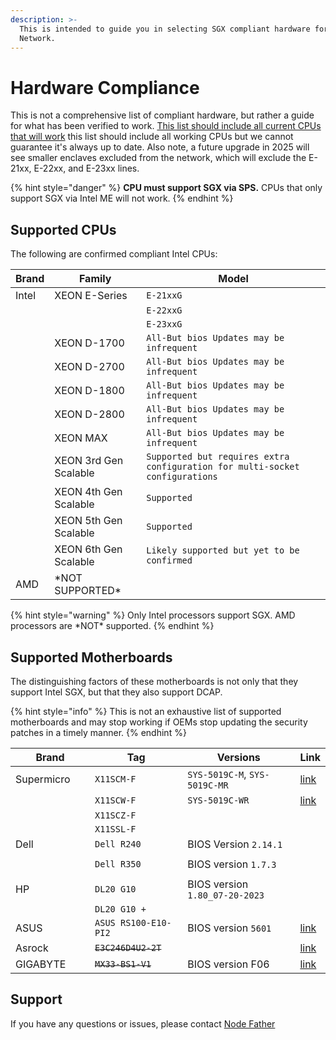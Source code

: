 ```yaml
---
description: >-
  This is intended to guide you in selecting SGX compliant hardware for Secret
  Network.
---
```


# Hardware Compliance

This is not a comprehensive list of compliant hardware, but rather a guide for what has been verified to work. [This list should include all current CPUs that will work](https://www.intel.com/content/www/us/en/architecture-and-technology/software-guard-extensions-processors.html) this list should include all working CPUs but we cannot guarantee it's always up to date. Also note, a future upgrade in 2025 will see smaller enclaves excluded from the network, which will exclude the E-21xx, E-22xx, and E-23xx lines.

{% hint style="danger" %}
**CPU must support SGX via SPS.** CPUs that only support SGX via Intel ME will not work.
{% endhint %}

## Supported CPUs <a href="#cpus" id="cpus"></a>

The following are confirmed compliant Intel CPUs:

| Brand | Family            | Model             |
| ----- | ----------------- | ----------------- |
| Intel | XEON E-Series     | `E-21xxG`         |
|       |                   | `E-22xxG`         |
|       |                   | `E-23xxG`         |
|       | XEON D-1700       | `All-But bios Updates may be infrequent` |
|       | XEON D-2700       | `All-But bios Updates may be infrequent` |
|       | XEON D-1800       | `All-But bios Updates may be infrequent` |
|       | XEON D-2800       | `All-But bios Updates may be infrequent` |
|       | XEON MAX          | `All-But bios Updates may be infrequent` |
|       | XEON 3rd Gen Scalable | `Supported but requires extra configuration for multi-socket configurations` |
|       | XEON 4th Gen Scalable | `Supported` |
|       | XEON 5th Gen Scalable | `Supported` |
|       | XEON 6th Gen Scalable | `Likely supported but yet to be confirmed` |
| AMD   | \*NOT SUPPORTED\* |                   |

{% hint style="warning" %}
Only Intel processors support SGX. AMD processors are \*NOT\* supported.
{% endhint %}

## Supported Motherboards

The distinguishing factors of these motherboards is not only that they support Intel SGX, but that they also support DCAP.

{% hint style="info" %}
This is not an exhaustive list of supported motherboards and may stop working if OEMs stop updating the security patches in a timely manner.
{% endhint %}

<table><thead><tr><th width="136">Brand</th><th width="177">Tag</th><th width="265">Versions</th><th>Link</th></tr></thead><tbody><tr><td>Supermicro</td><td><code>X11SCM-F</code></td><td><code>SYS-5019C-M</code>, <code>SYS-5019C-MR</code></td><td><a href="https://www.supermicro.com/products/motherboard/X11/X11SCM-F.cfm">link</a></td></tr><tr><td></td><td><code>X11SCW-F</code></td><td><code>SYS-5019C-WR</code></td><td><a href="https://www.supermicro.com/products/motherboard/X11/X11SCW-F.cfm">link</a></td></tr><tr><td></td><td><code>X11SCZ-F</code></td><td></td><td></td></tr><tr><td></td><td><code>X11SSL-F</code></td><td></td><td></td></tr><tr><td>Dell</td><td><code>Dell R240</code></td><td>BIOS Version <code>2.14.1</code></td><td></td></tr><tr><td></td><td></td><td></td><td></td></tr><tr><td></td><td><code>Dell R350</code></td><td>BIOS version <code>1.7.3</code></td><td></td></tr><tr><td></td><td></td><td></td><td></td></tr><tr><td>HP</td><td><code>DL20 G10</code></td><td>BIOS version <code>1.80_07-20-2023</code></td><td></td></tr><tr><td></td><td><code>DL20 G10 +</code></td><td></td><td></td></tr><tr><td>ASUS</td><td><code>ASUS RS100-E10-PI2</code></td><td>BIOS version <code>5601</code></td><td><a href="https://servers.asus.com/products/Servers/Rack-Servers/RS100-E10-PI2">link</a></td></tr><tr><td>Asrock</td><td><del><code>E3C246D4U2-2T</code></del></td><td></td><td><a href="https://www.asrockrack.com/general/productdetail.asp?Model=E3C246D4U2-2T#Specifications">link</a></td></tr><tr><td>GIGABYTE</td><td><del><code>MX33-BS1-V1</code></del></td><td>BIOS version F06</td><td><a href="https://www.gigabyte.com/Enterprise/Server-Motherboard/MX33-BS0-rev-1x">link</a></td></tr></tbody></table>

## Support

If you have any questions or issues, please contact [Node Father](https://t.me/thenodefather)
